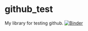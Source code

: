 # github_test
My library for testing github.
[![Binder](https://mybinder.org/badge_logo.svg)](https://mybinder.org/v2/gh/mj78ind/github_test/HEAD)
